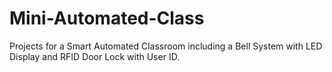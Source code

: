 # Mini-Automated-Class
Projects for a Smart Automated Classroom including a Bell System with LED Display and RFID Door Lock with User ID.
